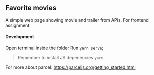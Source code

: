 ## Favorite movies

A simple web page showing movie and trailer from APIs. For frontend assignment.

#### Development

Open terminal inside the folder
Run `yarn serve`;

> Remember to install JS depenencies `yarn`

For more about parcel: https://parceljs.org/getting_started.html
